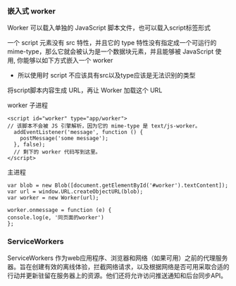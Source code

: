 ### 嵌入式 worker

Worker 可以载入单独的 JavaScript 脚本文件，也可以载入script标签形式

一个 script 元素没有 src 特性，并且它的 type 特性没有指定成一个可运行的 mime-type，那么它就会被认为是一个数据块元素，并且能够被 JavaScript 使用, 你能够以如下方式嵌入一个 worker

- 所以使用时 script 不应该具有src以及type应该是无法识别的类型

将script脚本内容生成 URL，再让 Worker 加载这个 URL

worker 子进程

```
<script id="worker" type="app/worker">
// 该脚本不会被 JS 引擎解析，因为它的 mime-type 是 text/js-worker。
  addEventListener('message', function () {
    postMessage('some message');
  }, false);
  // 剩下的 worker 代码写到这里。
</script>
```

主进程

```
var blob = new Blob([document.getElementById('#worker').textContent]);
var url = window.URL.createObjectURL(blob);
var worker = new Worker(url);

worker.onmessage = function (e) {
console.log(e, '同页面的worker')
};
```
### ServiceWorkers

ServiceWorkers 作为web应用程序、浏览器和网络（如果可用）之前的代理服务器。旨在创建有效的离线体验，拦截网络请求，以及根据网络是否可用采取合适的行动并更新驻留在服务器上的资源。他们还将允许访问推送通知和后台同步API。

